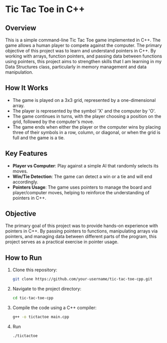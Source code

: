 # Tic Tac Toe in C++

## Overview

This is a simple command-line Tic Tac Toe game implemented in C++. The game allows a human player to compete against the computer. The primary objective of this project was to learn and understand pointers in C++. By working with arrays, function pointers, and passing data between functions using pointers, this project aims to strengthen skills that I am learning in my Data Structures class, particularly in memory management and data manipulation.

## How It Works

- The game is played on a 3x3 grid, represented by a one-dimensional array.
- The player is represented by the symbol 'X' and the computer by 'O'.
- The game continues in turns, with the player choosing a position on the grid, followed by the computer's move.
- The game ends when either the player or the computer wins by placing three of their symbols in a row, column, or diagonal, or when the grid is full and the game is a tie.

## Key Features

- **Player vs Computer**: Play against a simple AI that randomly selects its moves.
- **Win/Tie Detection**: The game can detect a win or a tie and will end accordingly.
- **Pointers Usage**: The game uses pointers to manage the board and player/computer moves, helping to reinforce the understanding of pointers in C++.

## Objective

The primary goal of this project was to provide hands-on experience with pointers in C++. By passing pointers to functions, manipulating arrays via pointers, and managing data between different parts of the program, this project serves as a practical exercise in pointer usage.

## How to Run

1. Clone this repository:
   ```bash
   git clone https://github.com/your-username/tic-tac-toe-cpp.git
2. Navigate to the project directory:
   ```bash
   cd tic-tac-toe-cpp
3. Compile the code using a C++ compiler:
   ```bash
   g++ -o tictactoe main.cpp
4. Run
   ```bash
   ./tictactoe
